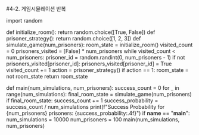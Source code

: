 #4-2. 게임시뮬레이션 반복

import random

def initialize_room():
    return random.choice([True, False])
def prisoner_strategy():
    return random.choice([1, 2, 3])
def simulate_game(num_prisoners):
    room_state = initialize_room()
    visited_count = 0
    prisoners_visited = [False] * num_prisoners
    while visited_count < num_prisoners:
        prisoner_id = random.randint(0, num_prisoners - 1)
        if not prisoners_visited[prisoner_id]:
            prisoners_visited[prisoner_id] = True
            visited_count += 1
            action = prisoner_strategy()
            if action == 1:
                room_state = not room_state
    return room_state

def main(num_simulations, num_prisoners):
    success_count = 0
    for _ in range(num_simulations):
        final_room_state = simulate_game(num_prisoners)
        if final_room_state:
            success_count += 1
    success_probability = success_count / num_simulations
    print(f"Success Probability for {num_prisoners} prisoners: {success_probability:.4f}")
if __name__ == "__main__":
    num_simulations = 10000
    num_prisoners = 100
    main(num_simulations, num_prisoners)

  
